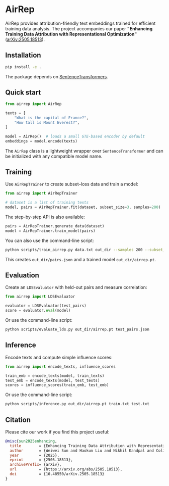 # AirRep

AirRep provides attribution-friendly text embeddings trained for efficient training data analysis. The project accompanies our paper **"Enhancing Training Data Attribution with Representational Optimization"** ([arXiv:2505.18513](https://arxiv.org/pdf/2505.18513)).

## Installation

```bash
pip install -e .
```

The package depends on [SentenceTransformers](https://github.com/UKPLab/sentence-transformers).

## Quick start

```python
from airrep import AirRep

texts = [
    "What is the capital of France?",
    "How tall is Mount Everest?",
]

model = AirRep()  # loads a small GTE-based encoder by default
embeddings = model.encode(texts)
```

The `AirRep` class is a lightweight wrapper over `SentenceTransformer` and can be
initialized with any compatible model name.

## Training

Use `AirRepTrainer` to create subset–loss data and train a model:

```python
from airrep import AirRepTrainer

# dataset is a list of training texts
model, pairs = AirRepTrainer.fit(dataset, subset_size=3, samples=200)
```

The step-by-step API is also available:

```python
pairs = AirRepTrainer.generate_data(dataset)
model = AirRepTrainer.train_model(pairs)
```

You can also use the command-line script:

```bash
python scripts/train_airrep.py data.txt out_dir --samples 200 --subset_size 3
```

This creates `out_dir/pairs.json` and a trained model `out_dir/airrep.pt`.

## Evaluation

Create an `LDSEvaluator` with held-out pairs and measure correlation:

```python
from airrep import LDSEvaluator

evaluator = LDSEvaluator(test_pairs)
score = evaluator.eval(model)
```

Or use the command-line script:

```bash
python scripts/evaluate_lds.py out_dir/airrep.pt test_pairs.json
```

## Inference

Encode texts and compute simple influence scores:

```python
from airrep import encode_texts, influence_scores

train_emb = encode_texts(model, train_texts)
test_emb = encode_texts(model, test_texts)
scores = influence_scores(train_emb, test_emb)
```

Or use the command-line script:

```bash
python scripts/inference.py out_dir/airrep.pt train.txt test.txt
```

## Citation

Please cite our work if you find this project useful:

```bibtex
@misc{sun2025enhancing,
  title        = {Enhancing Training Data Attribution with Representational Optimization},
  author       = {Weiwei Sun and Haokun Liu and Nikhil Kandpal and Colin Raffel and Yiming Yang},
  year         = {2025},
  eprint       = {2505.18513},
  archivePrefix= {arXiv},
  url          = {https://arxiv.org/abs/2505.18513},
  doi          = {10.48550/arXiv.2505.18513}
}
```
